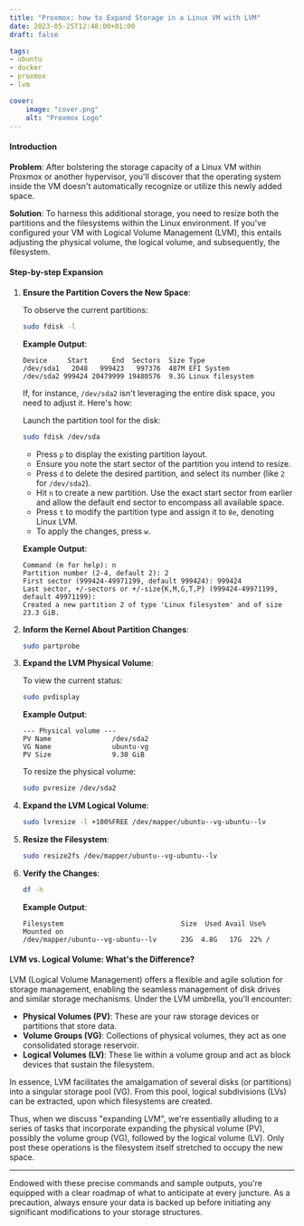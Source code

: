 ```yaml
---
title: "Proxmox: how to Expand Storage in a Linux VM with LVM"
date: 2023-05-25T12:48:00+01:00
draft: false

tags:
- ubuntu
- docker
- proxmox
- lvm

cover:
    image: "cover.png"
    alt: "Proxmox Logo"
---
```

#### Introduction

**Problem**: 
After bolstering the storage capacity of a Linux VM within Proxmox or another hypervisor, you'll discover that the operating system inside the VM doesn't automatically recognize or utilize this newly added space.

**Solution**: 
To harness this additional storage, you need to resize both the partitions and the filesystems within the Linux environment. If you've configured your VM with Logical Volume Management (LVM), this entails adjusting the physical volume, the logical volume, and subsequently, the filesystem.

#### Step-by-step Expansion

1. **Ensure the Partition Covers the New Space**:
   
   To observe the current partitions:
   ```bash
   sudo fdisk -l
   ```

   **Example Output**:
   ```
   Device     Start      End  Sectors  Size Type
   /dev/sda1   2048   999423   997376  487M EFI System
   /dev/sda2 999424 20479999 19480576  9.3G Linux filesystem
   ```
   
   If, for instance, `/dev/sda2` isn't leveraging the entire disk space, you need to adjust it. Here's how:
   
   Launch the partition tool for the disk:
   ```bash
   sudo fdisk /dev/sda
   ```
   - Press `p` to display the existing partition layout.
   - Ensure you note the start sector of the partition you intend to resize.
   - Press `d` to delete the desired partition, and select its number (like `2` for `/dev/sda2`).
   - Hit `n` to create a new partition. Use the exact start sector from earlier and allow the default end sector to encompass all available space.
   - Press `t` to modify the partition type and assign it to `8e`, denoting Linux LVM.
   - To apply the changes, press `w`.

   **Example Output**:
   ```
   Command (m for help): n
   Partition number (2-4, default 2): 2
   First sector (999424-49971199, default 999424): 999424
   Last sector, +/-sectors or +/-size{K,M,G,T,P} (999424-49971199, default 49971199): 
   Created a new partition 2 of type 'Linux filesystem' and of size 23.3 GiB.
   ```

2. **Inform the Kernel About Partition Changes**:
   
   ```bash
   sudo partprobe
   ```

3. **Expand the LVM Physical Volume**:
   
   To view the current status:
   ```bash
   sudo pvdisplay
   ```
   **Example Output**:
   ```
   --- Physical volume ---
   PV Name               /dev/sda2
   VG Name               ubuntu-vg
   PV Size               9.30 GiB
   ```

   To resize the physical volume:
   ```bash
   sudo pvresize /dev/sda2
   ```

4. **Expand the LVM Logical Volume**:
   
   ```bash
   sudo lvresize -l +100%FREE /dev/mapper/ubuntu--vg-ubuntu--lv
   ```

5. **Resize the Filesystem**:

   ```bash
   sudo resize2fs /dev/mapper/ubuntu--vg-ubuntu--lv
   ```

6. **Verify the Changes**:
   
   ```bash
   df -h
   ```

   **Example Output**:
   ```
   Filesystem                             Size  Used Avail Use% Mounted on
   /dev/mapper/ubuntu--vg-ubuntu--lv      23G  4.8G   17G  22% /
   ```

#### LVM vs. Logical Volume: What's the Difference?

LVM (Logical Volume Management) offers a flexible and agile solution for storage management, enabling the seamless management of disk drives and similar storage mechanisms. Under the LVM umbrella, you'll encounter:

- **Physical Volumes (PV)**: These are your raw storage devices or partitions that store data.
- **Volume Groups (VG)**: Collections of physical volumes, they act as one consolidated storage reservoir.
- **Logical Volumes (LV)**: These lie within a volume group and act as block devices that sustain the filesystem.

In essence, LVM facilitates the amalgamation of several disks (or partitions) into a singular storage pool (VG). From this pool, logical subdivisions (LVs) can be extracted, upon which filesystems are created.

Thus, when we discuss "expanding LVM", we're essentially alluding to a series of tasks that incorporate expanding the physical volume (PV), possibly the volume group (VG), followed by the logical volume (LV). Only post these operations is the filesystem itself stretched to occupy the new space.

---

Endowed with these precise commands and sample outputs, you're equipped with a clear roadmap of what to anticipate at every juncture. As a precaution, always ensure your data is backed up before initiating any significant modifications to your storage structures.
